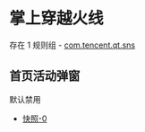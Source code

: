 # 掌上穿越火线

存在 1 规则组 - [com.tencent.qt.sns](/src/apps/com.tencent.qt.sns.ts)

## 首页活动弹窗

默认禁用

- [快照-0](https://i.gkd.li/import/13497978)

